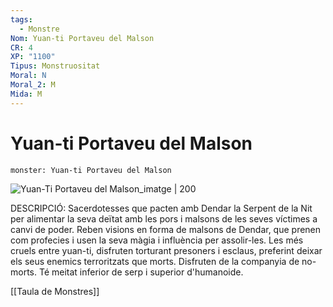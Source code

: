 ```yaml
---
tags:
  - Monstre
Nom: Yuan-ti Portaveu del Malson
CR: 4
XP: "1100"
Tipus: Monstruositat
Moral: N
Moral_2: M
Mida: M
---
```

# Yuan-ti Portaveu del Malson

```statblock
monster: Yuan-ti Portaveu del Malson
```

![Yuan-Ti Portaveu del Malson_imatge | 200](https://static.wikia.nocookie.net/forgottenrealms/images/1/19/Yuan-tiNightmareSpeaker5e.png/revision/latest?cb=20210307172143)

DESCRIPCIÓ: 
Sacerdotesses que pacten amb Dendar la Serpent de la Nit per alimentar la seva deïtat amb les pors i malsons de les seves víctimes a canvi de poder. Reben visions en forma de malsons de Dendar, que prenen com profecies i usen la seva màgia i influència per assolir-les. Les més cruels entre yuan-ti, disfruten torturant presoners i esclaus, preferint deixar els seus enemics terroritzats que morts. Disfruten de la companyia de no-morts. Té meitat inferior de serp i superior d'humanoide. 

[[Taula de Monstres]]